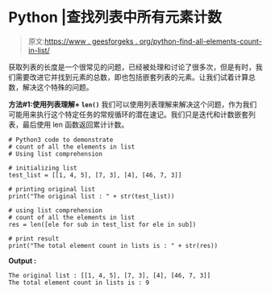 # Python |查找列表中所有元素计数

> 原文:[https://www . geesforgeks . org/python-find-all-elements-count-in-list/](https://www.geeksforgeeks.org/python-find-all-elements-count-in-list/)

获取列表的长度是一个很常见的问题，已经被处理和讨论了很多次，但是有时，我们需要改进它并找到元素的总数，即也包括嵌套列表的元素。让我们试着计算总数，解决这个特殊的问题。

**方法#1:使用列表理解+ `len()`**
我们可以使用列表理解来解决这个问题，作为我们可能用来执行这个特定任务的常规循环的潜在速记。我们只是迭代和计数嵌套列表，最后使用 len 函数返回累计计数。

```
# Python3 code to demonstrate
# count of all the elements in list 
# Using list comprehension

# initializing list
test_list = [[1, 4, 5], [7, 3], [4], [46, 7, 3]]

# printing original list
print("The original list : " + str(test_list))

# using list comprehension
# count of all the elements in list
res = len([ele for sub in test_list for ele in sub])

# print result
print("The total element count in lists is : " + str(res))
```

**Output :**

```
The original list : [[1, 4, 5], [7, 3], [4], [46, 7, 3]]
The total element count in lists is : 9

```